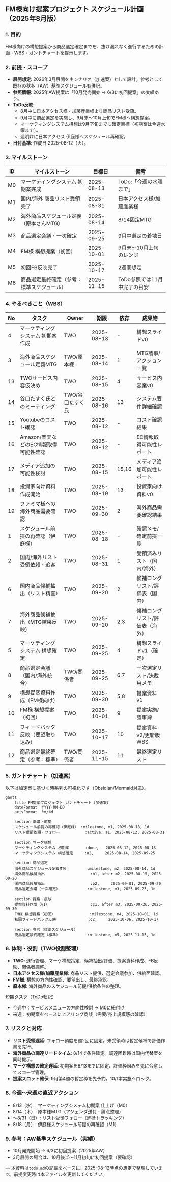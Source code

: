 ## FM様向け提案プロジェクト スケジュール計画（2025年8月版）

### 1. 目的
FM様向けの構想提案から商品選定確定までを、抜け漏れなく進行するための計画・WBS・ガントチャートを提示します。

### 2. 前提・スコープ
- **展開想定**: 2026年3月展開を主シナリオ（加速案）として設計。参考として既存の秋冬（AW）基準スケジュールも併記。
- **参照情報**: 2025年AW提案は「10月発売開始 → 6/3に初回提案」の実績あり。
- **ToDo反映**:
  - 8月中に日本アクセス様・加藤産業様より商品リスト受領。
  - 9月中に商品選定を実施し、9月末〜10月上旬でFM様へ構想提案。
  - マーケティングシステム構想は9月下旬までに確定目標（初期案は今週水曜まで）。
  - 週明けに日本アクセス 伊庭様へスケジュール再確認。
- **日付基準**: 作成日 2025-08-12（火）。

### 3. マイルストーン
| ID | マイルストーン | 目標日 | 備考 |
|---|---|---|---|
| M0 | マーケティングシステム 初期案完成 | 2025-08-13 | ToDo:「今週の水曜まで」
| M1 | 国内/海外 商品リスト受領完了 | 2025-08-31 | 日本アクセス様/加藤産業様
| M2 | 海外商品スケジュール定義（原本さんMTG） | 2025-08-14 | 8/14固定MTG
| M3 | 商品選定会議・一次確定 | 2025-09-25 | 9月中選定の着地日
| M4 | FM様 構想提案（初回） | 2025-10-01 | 9月末〜10月上旬のレンジ
| M5 | 初回FB反映完了 | 2025-10-17 | 2週間想定
| M6 | 商品選定最終確定（参考：標準スケジュール） | 2025-11-15 | ToDo参照では11月中完了の目安

### 4. やるべきこと（WBS）
| No | タスク | Owner | 期限 | 依存 | 成果物 |
|---|---|---|---|---|---|
| 4 | マーケティングシステム 初期案作成 | TWO | 2025-08-13 | - | 構想スライドv0 |
| 3 | 海外商品スケジュール定義MTG | TWO/原本様 | 2025-08-14 | 1 | MTG議事/アクション一覧 |
| 13 | TWOサービス内容仮決め | TWO | 2025-08-15 | 4 | サービス内容案v0 |
| 14 | 谷口たすく氏とのミーティング | TWO/谷口たすく氏 | 2025-08-16 | 13 | システム要件詳細確認 |
| 15 | Youtubeのコスト確認 | TWO | 2025-08-12 | - | コスト確認結果 |
| 16 | Amazon/楽天などのEC情報取得可能性確認 | TWO | 2025-08-12 | - | EC情報取得可能性レポート |
| 17 | メディア追加の可能性検討 | TWO | 2025-08-15 | 15,16 | メディア追加可能性レポート |
| 18 | 投資家向け資料作成開始 | TWO | 2025-08-19 | 13 | 投資家向け資料v0 |
| 19 | ファミマ様への海外商品需要確認 | TWO | 2025-09-30 | 2 | 海外商品需要確認結果 |
| 1 | スケジュール前提の再確認（伊庭様） | TWO | 2025-08-18 | - | 確認メモ/確定前提一覧 |
| 2 | 国内/海外リスト受領依頼・追客 | TWO | 2025-08-31 | 1 | 受領済みリスト（国内/海外） |
| 6 | 国内商品候補抽出（リスト精査） | TWO | 2025-09-20 | 2 | 候補ロングリスト/評価表（国内） |
| 7 | 海外商品候補抽出（MTG結果反映） | TWO | 2025-09-20 | 2,3 | 候補ロングリスト/評価表（海外） |
| 5 | マーケティングシステム 構想確定 | TWO | 2025-09-25 | 4 | 構想スライドv1（確定） |
| 8 | 商品選定会議（国内/海外統合） | TWO/関係者 | 2025-09-25 | 6,7 | 一次選定リスト/決裁用メモ |
| 9 | 構想提案資料作成（FM様向け） | TWO | 2025-09-30 | 5,8 | 提案資料v1 |
| 10 | FM様 構想提案（初回） | TWO | 2025-10-01 | 9 | 提案実施/議事録 |
| 11 | フィードバック反映（要望取り込み） | TWO | 2025-10-17 | 10 | 提案資料v2/更新版WBS |
| 12 | 商品選定最終確定（参考：標準） | TWO/関係者 | 2025-11-15 | 11 | 最終選定リスト |

### 5. ガントチャート（加速案）
以下は加速案に基づく時系列の可視化です（Obsidian/Mermaid対応）。

```mermaid
gantt
    title FM提案プロジェクト ガントチャート（加速案）
    dateFormat  YYYY-MM-DD
    axisFormat  %m/%d

    section 準備・前提
    スケジュール前提の再確認（伊庭様） :milestone, m1, 2025-08-18, 1d
    リスト受領依頼・フォロー           :active, a1, 2025-08-12, 2025-08-31

    section マーケ構想
    マーケティングシステム 初期案       :done,   2025-08-12, 2025-08-13
    マーケティングシステム 構想確定     :a2,     2025-08-14, 2025-09-25

    section 商品選定
    海外商品スケジュール定義MTG         :milestone, m2, 2025-08-14, 1d
    海外商品候補抽出                    :b1, after m2, 2025-08-15, 2025-09-20
    国内商品候補抽出                    :b2,     2025-09-01, 2025-09-20
    商品選定会議（一次確定）            :milestone, m3, 2025-09-25, 1d

    section 提案・反映
    提案資料作成（v1）                  :c1, after m3, 2025-09-26, 2025-09-30
    FM様 構想提案（初回）               :milestone, m4, 2025-10-01, 1d
    初回フィードバック反映              :c2,     2025-10-06, 2025-10-17

    section 参考（標準スケジュール）
    商品選定最終確定（標準）            :milestone, m5, 2025-11-15, 1d
```

### 6. 体制・役割（TWO役割整理）
- **TWO**: 進行管理、マーケ構想策定、候補抽出/評価、提案資料作成、FB反映、関係者調整。
- **日本アクセス様/加藤産業様**: 商品リスト提供、選定会議参加、供給面確認。
- **FM様**: 構想の方向性確認、要望出し、最終承認。
- **原本様**: 海外商品のスケジュール前提/供給条件の整理。

短期タスク（ToDo転記）
- 今週中：サービスメニューの方向性検討 → M0に紐付け
- 来週：初期案をベースにヒアリング商談（需要/売上規模感の確認）

### 7. リスクと対応
- **リスト受領遅延**: フォロー頻度を週2回に固定。未受領時は暫定候補で評価作業を先行。
- **海外商品の調達リードタイム**: 8/14で条件確定。調達困難時は国内代替案を同時提示。
- **マーケ構想の確定遅延**: 初期案を8/13までに固定、評価枠組みを先に合意してスコープ管理。
- **提案スロット確保**: 9月第4週の暫定枠を先予約。10/1本実施へロック。

### 8. 今週〜来週の直近アクション
- 8/13（水）: マーケティングシステム初期案 仕上げ（M0）
- 8/14（木）: 原本様MTG（アジェンダ送付・論点整理）
- 〜8/31（日）: リスト受領フォロー（進捗トラッキング）
- 8/18（月）: 伊庭様スケジュール前提の再確認（M1）

### 9. 参考：AW基準スケジュール（実績）
- 10月発売開始 → 6/3に初回提案（2025年AW）
- 3月展開の場合は、10月後半〜11月初旬に初回提案（要確認）

—
本資料は`todo.md`の記載をベースに、2025-08-12時点の想定で整理しています。前提変更時は本ファイルを更新してください。


